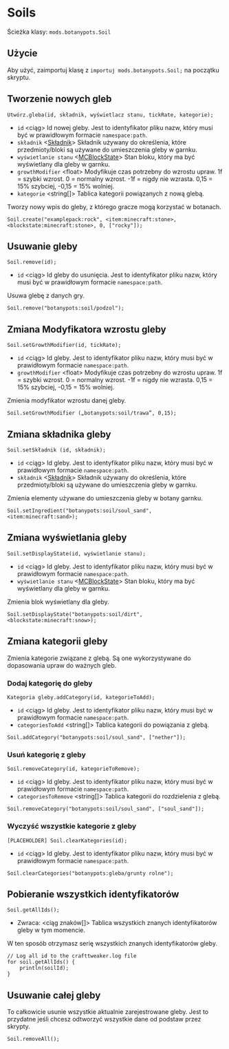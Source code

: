 # Soils

Ścieżka klasy: `mods.botanypots.Soil`

## Użycie

Aby użyć, zaimportuj klasę z `importuj mods.botanypots.Soil;` na początku skryptu.

## Tworzenie nowych gleb

`Utwórz.gleba(id, składnik, wyświetlacz stanu, tickRate, kategorie);`

- `id` &lt;ciąg> Id nowej gleby. Jest to identyfikator pliku nazw, który musi być w prawidłowym formacie `namespace:path`.
- `składnik` <[Składnik](/vanilla/api/items/IIngredient)> Składnik używany do określenia, które przedmioty/bloki są używane do umieszczenia gleby w garnku.
- `wyświetlanie stanu` <[MCBlockState](/vanilla/api/blocks/MCBlockState)> Stan bloku, który ma być wyświetlany dla gleby w garnku.
- `growthModifier` &lt;float> Modyfikuje czas potrzebny do wzrostu upraw. 1f = szybki wzrost. 0 = normalny wzrost. -1f = nigdy nie wzrasta. 0,15 = 15% szybciej, -0,15 = 15% wolniej.
- `kategorie` &lt;string[]> Tablica kategorii powiązanych z nową glebą.

Tworzy nowy wpis do gleby, z którego gracze mogą korzystać w botanach.

```zenscript
Soil.create("examplepack:rock", <item:minecraft:stone>, <blockstate:minecraft:stone>, 0, ["rocky"]);
```

## Usuwanie gleby

`Soil.remove(id);`

- `id` &lt;ciąg> Id gleby do usunięcia. Jest to identyfikator pliku nazw, który musi być w prawidłowym formacie `namespace:path`.

Usuwa glebę z danych gry.

```zenscript
Soil.remove("botanypots:soil/podzol");
```

## Zmiana Modyfikatora wzrostu gleby

`Soil.setGrowthModifier(id, tickRate);`

- `id` &lt;ciąg> Id gleby. Jest to identyfikator pliku nazw, który musi być w prawidłowym formacie `namespace:path`.
- `growthModifier` &lt;float> Modyfikuje czas potrzebny do wzrostu upraw. 1f = szybki wzrost. 0 = normalny wzrost. -1f = nigdy nie wzrasta. 0,15 = 15% szybciej, -0,15 = 15% wolniej.

Zmienia modyfikator wzrostu danej gleby.

```zenscript
Soil.setGrowthModifier („botanypots:soil/trawa”, 0,15);
```

## Zmiana składnika gleby

`Soil.setSkładnik (id, składnik);`

- `id` &lt;ciąg> Id gleby. Jest to identyfikator pliku nazw, który musi być w prawidłowym formacie `namespace:path`.
- `składnik` <[Składnik](/vanilla/api/items/IIngredient)> Składnik używany do określenia, które przedmioty/bloki są używane do umieszczenia gleby w garnku.

Zmienia elementy używane do umieszczenia gleby w botany garnku.

```zenscript
Soil.setIngredient("botanypots:soil/soul_sand", <item:minecraft:sand>);
```

## Zmiana wyświetlania gleby

`Soil.setDisplayState(id, wyświetlanie stanu);`

- `id` &lt;ciąg> Id gleby. Jest to identyfikator pliku nazw, który musi być w prawidłowym formacie `namespace:path`.
- `wyświetlanie stanu` <[MCBlockState](/vanilla/api/blocks/MCBlockState)> Stan bloku, który ma być wyświetlany dla gleby w garnku.

Zmienia blok wyświetlany dla gleby.

```zenscript
Soil.setDisplayState("botanypots:soil/dirt", <blockstate:minecraft:snow>);
```

## Zmiana kategorii gleby

Zmienia kategorie związane z glebą. Są one wykorzystywane do dopasowania upraw do ważnych gleb.

### Dodaj kategorię do gleby

`Kategoria gleby.addCategory(id, kategorieToAdd);`

- `id` &lt;ciąg> Id gleby. Jest to identyfikator pliku nazw, który musi być w prawidłowym formacie `namespace:path`.
- `categoriesToAdd` &lt;string[]> Tablica kategorii do powiązania z glebą.

```zenscript
Soil.addCategory("botanypots:soil/soul_sand", ["nether"]);
```

### Usuń kategorię z gleby

`Soil.removeCategory(id, kategorieToRemove);`

- `id` &lt;ciąg> Id gleby. Jest to identyfikator pliku nazw, który musi być w prawidłowym formacie `namespace:path`.
- `categoriesToRemove` &lt;string[]> Tablica kategorii do rozdzielenia z glebą.

```zenscript
Soil.removeCategory("botanypots:soil/soul_sand", ["soul_sand"]);
```

### Wyczyść wszystkie kategorie z gleby

`[PLACEHOLDER] Soil.clearKategories(id);`

- `id` &lt;ciąg> Id gleby. Jest to identyfikator pliku nazw, który musi być w prawidłowym formacie `namespace:path`.

```zenscript
Soil.clearCategories("botanypots:gleba/grunty rolne");
```

## Pobieranie wszystkich identyfikatorów

`Soil.getAllIds();`

- Zwraca: &lt;ciąg znaków[]> Tablica wszystkich znanych identyfikatorów gleby w tym momencie.

W ten sposób otrzymasz serię wszystkich znanych identyfikatorów gleby.

```zenscript
// Log all id to the crafttweaker.log file
for soil.getAllIds() {
    println(soilId);
}
```

## Usuwanie całej gleby

To całkowicie usunie wszystkie aktualnie zarejestrowane gleby. Jest to przydatne jeśli chcesz odtworzyć wszystkie dane od podstaw przez skrypty.

```zenscript
Soil.removeAll();
```
